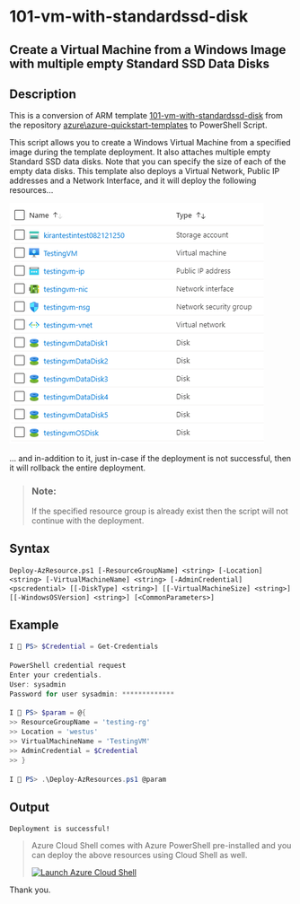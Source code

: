 101-vm-with-standardssd-disk
===
Create a Virtual Machine from a Windows Image with multiple empty Standard SSD Data Disks
---

## Description

This is a conversion of ARM template [101-vm-with-standardssd-disk](https://github.com/Azure/azure-quickstart-templates/tree/master/101-vm-with-standardssd-disk) from the repository [azure\azure-quickstart-templates](https://github.com/Azure/azure-quickstart-templates) to PowerShell Script.

This script allows you to create a Windows Virtual Machine from a specified image during the template deployment. It also attaches multiple empty Standard SSD data disks. Note that you can specify the size of each of the empty data disks. This template also deploys a Virtual Network, Public IP addresses and a Network Interface, and it will deploy the following resources...

![image](resources.png)

... and in-addition to it, just in-case if the deployment is not successful, then it will rollback the entire deployment.

> ### Note: 
> If the specified resource group is already exist then the script will not continue with the deployment.

## Syntax
```
Deploy-AzResource.ps1 [-ResourceGroupName] <string> [-Location] <string> [-VirtualMachineName] <string> [-AdminCredential] <pscredential> [[-DiskType] <string>] [[-VirtualMachineSize] <string>] [[-WindowsOSVersion] <string>] [<CommonParameters>]
```

## Example
```powershell
I 💙 PS> $Credential = Get-Credentials

PowerShell credential request
Enter your credentials.
User: sysadmin
Password for user sysadmin: *************

I 💙 PS> $param = @{
>> ResourceGroupName = 'testing-rg'
>> Location = 'westus'
>> VirtualMachineName = 'TestingVM'
>> AdminCredential = $Credential
>> }

I 💙 PS> .\Deploy-AzResources.ps1 @param
```

## Output
```
Deployment is successful!
```

> Azure Cloud Shell comes with Azure PowerShell pre-installed and you can deploy the above resources using Cloud Shell as well.
>
>[![](https://shell.azure.com/images/launchcloudshell.png "Launch Azure Cloud Shell")](https://shell.azure.com)

Thank you.


